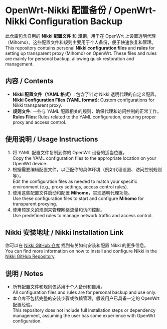 # OpenWrt-Nikki 配置备份 / OpenWrt-Nikki Configuration Backup

此仓库包含自用的 **Nikki 配置文件** 和 **规则**，用于在 OpenWrt 上设置透明代理（Mihomo）。这些配置文件和规则主要用于个人备份，便于快速恢复和管理。  
This repository contains personal **Nikki configuration files** and **rules** for setting up transparent proxy (Mihomo) on OpenWrt. These files and rules are mainly for personal backup, allowing quick restoration and management.

## 内容 / Contents

- **Nikki 配置文件（YAML 格式）**: 包含了针对 Nikki 透明代理的自定义配置。  
  **Nikki Configuration Files (YAML format)**: Custom configurations for Nikki transparent proxy.
- **规则文件**: 一些与 YAML 配置相关的规则，确保代理和访问控制的正常工作。  
  **Rules Files**: Rules related to the YAML configuration, ensuring proper proxy and access control.

## 使用说明 / Usage Instructions

1. 将 YAML 配置文件复制到你的 OpenWrt 设备的适当位置。  
   Copy the YAML configuration files to the appropriate location on your OpenWrt device.
2. 根据需要编辑配置文件，以匹配你的具体环境（例如代理设置、访问控制规则等）。  
   Edit the configuration files as needed to match your specific environment (e.g., proxy settings, access control rules).
3. 使用这些配置文件启动和配置 **Mihomo**，实现透明代理功能。  
   Use these configuration files to start and configure **Mihomo** for transparent proxying.
4. 使用预定义的规则来管理网络流量和访问控制。  
   Use predefined rules to manage network traffic and access control.

## Nikki 安装地址 / Nikki Installation Link

你可以在 [Nikki GitHub 仓库](https://github.com/nikkinikki-org/OpenWrt-nikki/tree/main) 找到有关如何安装和配置 Nikki 的更多信息。  
You can find more information on how to install and configure Nikki in the [Nikki GitHub Repository](https://github.com/nikkinikki-org/OpenWrt-nikki/tree/main).

## 说明 / Notes

- 所有配置文件和规则仅适用于个人备份和自用。  
  All configuration files and rules are for personal backup and use only.
- 本仓库不包括完整的安装步骤或依赖管理，假设用户已具备一定的 OpenWrt 配置经验。  
  This repository does not include full installation steps or dependency management, assuming the user has some experience with OpenWrt configuration.
